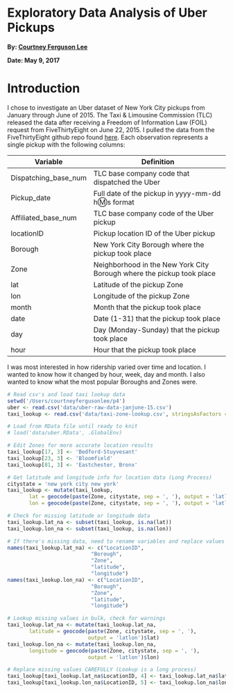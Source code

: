 # Exploratory Data Analysis of Uber Pickups

**By: [Courtney Ferguson Lee](https://www.linkedin.com/in/courtneyfergusonlee/)**

**Date: May 9, 2017**

# Introduction

I chose to investigate an Uber dataset of New York City pickups from January
through June of 2015. The Taxi & Limousine Commission (TLC) released the data
after receiving a Freedom of Information Law (FOIL) request from FiveThirtyEight 
on June 22, 2015. I pulled the data from the FiveThirtyEight github repo found
[here](https://github.com/fivethirtyeight/uber-tlc-foil-response).  Each 
observation represents a single pickup with the following columns:

Variable | Definition
------------------- | --------------------------------------------------
Dispatching_base_num | TLC base company code that dispatched the Uber
Pickup_date | Full date of the pickup in yyyy-mm-dd h:m:s format
Affiliated_base_num | TLC base company code of the Uber pickup
locationID | Pickup location ID of the Uber pickup
Borough | New York City Borough where the pickup took place
Zone | Neighborhood in the New York City Borough where the pickup took place
lat | Latitude of the pickup Zone
lon | Longitude of the pickup Zone
month | Month that the pickup took place
date | Date (1-31) that the pickup took place
day | Day (Monday-Sunday) that the pickup took place
hour | Hour that the pickup took place

I was most interested in how ridership varied over time and location.  I 
wanted to know how it changed by hour, week, day and month.  I also wanted to
know what the most popular Boroughs and Zones were.

```r
# Read csv's and load taxi lookup data
setwd('/Users/courtneyfergusonlee/p4')
uber <- read.csv('data/uber-raw-data-janjune-15.csv')
taxi_lookup <- read.csv('data/taxi-zone-lookup.csv', stringsAsFactors = F)

# Load from RData file until ready to knit
# load('data/uber.RData', .GlobalEnv)

# Edit Zones for more accurate location results
taxi_lookup[17, 3] <- 'Bedford-Stuyvesant'
taxi_lookup[23, 3] <- 'Bloomfield'
taxi_lookup[81, 3] <- 'Eastchester, Bronx'

# Get latitude and longitude info for location data (Long Process)
citystate = 'new york city new york'
taxi_lookup <- mutate(taxi_lookup, 
       lat = geocode(paste(Zone, citystate, sep = ', '), output = 'latlon')$lat,
       lon = geocode(paste(Zone, citystate, sep = ', '), output = 'latlon')$lon)

# Check for missing latitude or longitude data
taxi_lookup.lat_na <- subset(taxi_lookup, is.na(lat))
taxi_lookup.lon_na <- subset(taxi_lookup, is.na(lon))

# If there's missing data, need to rename variables and replace values as nec.
names(taxi_lookup.lat_na) <- c("LocationID", 
                           "Borough",    
                           "Zone",       
                           "latitude",
                           "longitude")
names(taxi_lookup.lon_na) <- c("LocationID", 
                           "Borough",    
                           "Zone",       
                           "latitude",
                           "longitude")

# Lookup missing values in bulk, check for warnings
taxi_lookup.lat_na <- mutate(taxi_lookup.lat_na, 
       latitude = geocode(paste(Zone, citystate, sep = ', '), 
                          output = 'latlon')$lat)
taxi_lookup.lon_na <- mutate(taxi_lookup.lon_na, 
       longitude = geocode(paste(Zone, citystate, sep = ', '), 
                          output = 'latlon')$lon)

# Replace missing values CAREFULLY (Lookup is a long process)
taxi_lookup[taxi_lookup.lat_na$LocationID, 4] <- taxi_lookup.lat_na$latitude
taxi_lookup[taxi_lookup.lon_na$LocationID, 5] <- taxi_lookup.lon_na$longitude

```


